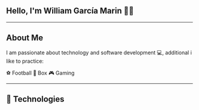 ## Hello, I'm William García Marin 👋🏻
___

## About Me

I am passionate about technology and software development 💻, 
additional i like to practice:

⚽️ Football
🥊 Box
🎮 Gaming
___

## 🚀 Technologies


